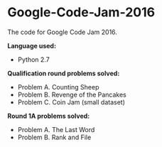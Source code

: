 # Google-Code-Jam-2016
The code for Google Code Jam 2016.


**Language used:**
+ Python 2.7


**Qualification round problems solved:**
+ Problem A. Counting Sheep
+ Problem B. Revenge of the Pancakes
+ Problem C. Coin Jam (small dataset)


**Round 1A problems solved:**
+ Problem A. The Last Word
+ Problem B. Rank and File
